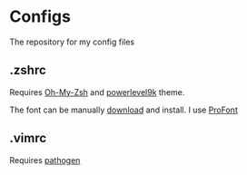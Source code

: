 # Configs

The repository for my config files

## .zshrc

Requires [Oh-My-Zsh](https://ohmyz.sh/#install) and [powerlevel9k](https://github.com/Powerlevel9k/powerlevel9k/wiki/Install-Instructions#macos-with-homebrew) theme.

The font can be manually [download](https://github.com/powerline/fonts) and install. I use [ProFont](https://github.com/powerline/fonts/tree/master/ProFont)

## .vimrc

Requires [pathogen](https://github.com/tpope/vim-pathogen)
